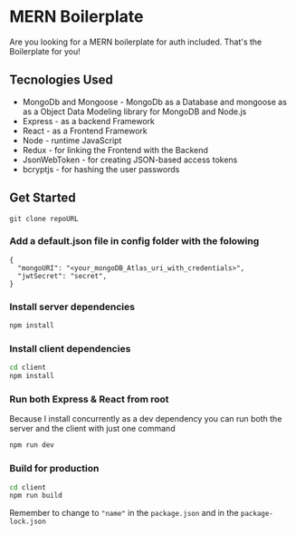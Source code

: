 # MERN Boilerplate

Are you looking for a MERN boilerplate for auth included. That's the Boilerplate for you!

## Tecnologies Used

- MongoDb and Mongoose - MongoDb as a Database and mongoose as as a Object Data Modeling library for MongoDB and Node.js
- Express - as a backend Framework
- React - as a Frontend Framework
- Node - runtime JavaScript
- Redux - for linking the Frontend with the Backend
- JsonWebToken - for creating JSON-based access tokens
- bcryptjs -  for hashing the user passwords

## Get Started

`git clone repoURL`

### Add a default.json file in config folder with the folowing

```
{
  "mongoURI": "<your_mongoDB_Atlas_uri_with_credentials>",
  "jwtSecret": "secret",
}
```

### Install server dependencies

```bash
npm install
```

### Install client dependencies

```bash
cd client
npm install
```

### Run both Express & React from root

Because I install concurrently as a dev dependency you can run both the server and the client with just one command

```bash
npm run dev
```

### Build for production

```bash
cd client
npm run build
```

Remember to change to `"name"` in the `package.json` and in the `package-lock.json`